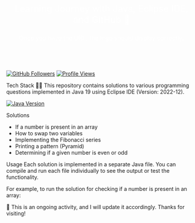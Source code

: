 <!-- Learning Journey with Java, Eclipse IDE, and GitHub 🚀 -->



<!-- Create a <div> to contain the content and set the background images -->
<div align="center" style="background-image: url('https://www.vectorlogo.zone/logos/java/java-ar21.svg'), url('https://www.vectorlogo.zone/logos/github/github-ar21.svg'); background-repeat: no-repeat; background-position: left top, right top; background-size: 100px 100px, 100px 100px; padding-top: 120px; padding-bottom: 40px; margin-bottom: 20px;">
  <!-- Add padding and margin to adjust the spacing -->
  <p align="center" style="color: white; font-size: 24px;">Learning Journey with Java, Eclipse IDE, and GitHub 🚀</p>
  <!-- Add your content here -->
  <p align="center" style="color: white; font-size: 16px;">Once you have the URL, the logo should display correctly.</p>
</div>

[![GitHub Followers](https://img.shields.io/github/followers/WarsiRamsha?style=social)](https://github.com/WarsiRamsha) <!-- GitHub Followers Badge -->
[![Profile Views](https://komarev.com/ghpvc/?username=WarsiRamsha)](https://github.com/WarsiRamsha) <!-- Profile Views Badge -->

Tech Stack
👩‍💻 This repository contains solutions to various programming questions implemented in Java 19 using Eclipse IDE (Version: 2022-12).

[![Java Version](https://img.shields.io/badge/Java-19-blue)](https://www.oracle.com/java/technologies/javase-jdk16-downloads.html) <!-- Java Version Badge -->

Solutions
- If a number is present in an array
- How to swap two variables
- Implementing the Fibonacci series
- Printing a pattern (Pyramid)
- Determining if a given number is even or odd

Usage
Each solution is implemented in a separate Java file. You can compile and run each file individually to see the output or test the functionality.

For example, to run the solution for checking if a number is present in an array:

📓 This is an ongoing activity, and I will update it accordingly. Thanks for visiting!
